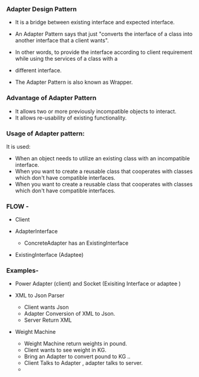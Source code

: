 

### Adapter Design Pattern 

* It is a bridge between existing interface and expected interface. 

* An Adapter Pattern says that just "converts the interface of a class into another interface that a client wants".

* In other words, to provide the interface according to client requirement while using the services of a class with a 
* different interface.

* The Adapter Pattern is also known as Wrapper.


### Advantage of Adapter Pattern
* It allows two or more previously incompatible objects to interact.
* It allows re-usability of existing functionality.

### Usage of Adapter pattern:
It is used:

* When an object needs to utilize an existing class with an incompatible interface.
* When you want to create a reusable class that cooperates with classes which don't have compatible interfaces.
* When you want to create a reusable class that cooperates with classes which don't have compatible interfaces.



### FLOW - 

- Client   

- AdapterInterface 
  - ConcreteAdapter  has an ExistingInterface 

- ExistingInterface (Adaptee)



### Examples- 
* Power Adapter (client) and Socket (Exisiting Interface or adaptee )
* XML to Json Parser 
    * Client wants Json 
    * Adapter Conversion of XML to Json. 
    * Server Return XML  

* Weight Machine 
  * Weight Machine return weights in pound.
  * Client wants to see weight in KG. 
  * Bring an Adapter to convert pound to KG .. 
  * Client Talks to Adapter , adapter talks to server. 
  * 

